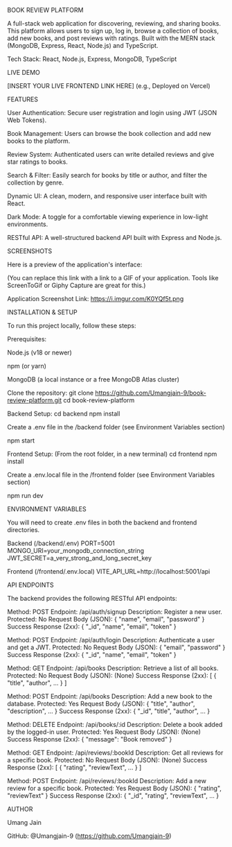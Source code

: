 BOOK REVIEW PLATFORM

A full-stack web application for discovering, reviewing, and sharing books. This platform allows users to sign up, log in, browse a collection of books, add new books, and post reviews with ratings. Built with the MERN stack (MongoDB, Express, React, Node.js) and TypeScript.

Tech Stack: React, Node.js, Express, MongoDB, TypeScript

LIVE DEMO

[INSERT YOUR LIVE FRONTEND LINK HERE] (e.g., Deployed on Vercel)

FEATURES

User Authentication: Secure user registration and login using JWT (JSON Web Tokens).

Book Management: Users can browse the book collection and add new books to the platform.

Review System: Authenticated users can write detailed reviews and give star ratings to books.

Search & Filter: Easily search for books by title or author, and filter the collection by genre.

Dynamic UI: A clean, modern, and responsive user interface built with React.

Dark Mode: A toggle for a comfortable viewing experience in low-light environments.

RESTful API: A well-structured backend API built with Express and Node.js.

SCREENSHOTS

Here is a preview of the application's interface:

(You can replace this link with a link to a GIF of your application. Tools like ScreenToGif or Giphy Capture are great for this.)

Application Screenshot Link: https://i.imgur.com/K0YQf5t.png

INSTALLATION & SETUP

To run this project locally, follow these steps:

Prerequisites:

Node.js (v18 or newer)

npm (or yarn)

MongoDB (a local instance or a free MongoDB Atlas cluster)

Clone the repository:
git clone https://github.com/Umangjain-9/book-review-platform.git
cd book-review-platform

Backend Setup:
cd backend
npm install

Create a .env file in the /backend folder (see Environment Variables section)

npm start

Frontend Setup:
(From the root folder, in a new terminal)
cd frontend
npm install

Create a .env.local file in the /frontend folder (see Environment Variables section)

npm run dev

ENVIRONMENT VARIABLES

You will need to create .env files in both the backend and frontend directories.

Backend (/backend/.env)
PORT=5001
MONGO_URI=your_mongodb_connection_string
JWT_SECRET=a_very_strong_and_long_secret_key

Frontend (/frontend/.env.local)
VITE_API_URL=http://localhost:5001/api

API ENDPOINTS

The backend provides the following RESTful API endpoints:

Method: POST
Endpoint: /api/auth/signup
Description: Register a new user.
Protected: No
Request Body (JSON): { "name", "email", "password" }
Success Response (2xx): { "_id", "name", "email", "token" }

Method: POST
Endpoint: /api/auth/login
Description: Authenticate a user and get a JWT.
Protected: No
Request Body (JSON): { "email", "password" }
Success Response (2xx): { "_id", "name", "email", "token" }

Method: GET
Endpoint: /api/books
Description: Retrieve a list of all books.
Protected: No
Request Body (JSON): (None)
Success Response (2xx): [ { "title", "author", ... } ]

Method: POST
Endpoint: /api/books
Description: Add a new book to the database.
Protected: Yes
Request Body (JSON): { "title", "author", "description", ... }
Success Response (2xx): { "_id", "title", "author", ... }

Method: DELETE
Endpoint: /api/books/:id
Description: Delete a book added by the logged-in user.
Protected: Yes
Request Body (JSON): (None)
Success Response (2xx): { "message": "Book removed" }

Method: GET
Endpoint: /api/reviews/:bookId
Description: Get all reviews for a specific book.
Protected: No
Request Body (JSON): (None)
Success Response (2xx): [ { "rating", "reviewText", ... } ]

Method: POST
Endpoint: /api/reviews/:bookId
Description: Add a new review for a specific book.
Protected: Yes
Request Body (JSON): { "rating", "reviewText" }
Success Response (2xx): { "_id", "rating", "reviewText", ... }

AUTHOR

Umang Jain

GitHub: @Umangjain-9 (https://github.com/Umangjain-9)
